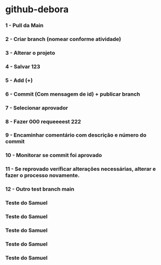 # github-debora

### 1 - Pull da Main

### 2 - Criar branch (nomear conforme atividade)

### 3 - Alterar o projeto

### 4 - Salvar 123

### 5 - Add (+)

### 6 - Commit (Com mensagem de id) + publicar branch

### 7 - Selecionar aprovador

### 8 - Fazer 000 requeeeest 222

### 9 - Encaminhar comentário com descrição e número do commit

### 10 - Monitorar se commit foi aprovado

### 11 - Se reprovado veríficar alterações necessárias, alterar e fazer o processo novamente.

### 12 - Outro test branch main

### Teste do Samuel

### Teste do Samuel

### Teste do Samuel

### Teste do Samuel

### Teste do Samuel
